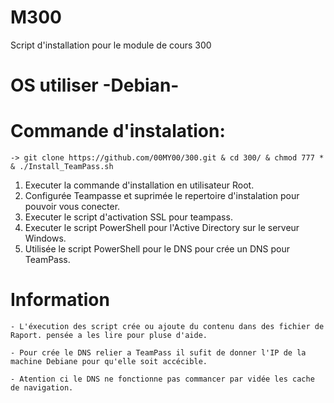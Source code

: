 # M300
Script d'installation pour le module de cours 300
# OS utiliser -Debian-

# Commande d'instalation:
    -> git clone https://github.com/00MY00/300.git & cd 300/ & chmod 777 * & ./Install_TeamPass.sh



1) Executer la commande d'installation en utilisateur Root.
2) Configurée Teampasse et suprimée le repertoire d'instalation pour pouvoir vous conecter.
3) Executer le script d'activation SSL pour teampass.
4) Executer le script PowerShell pour l'Active Directory sur le serveur Windows.
5) Utilisée le script PowerShell pour le DNS pour crée un DNS pour TeamPass.

# Information
    - L'éxecution des script crée ou ajoute du contenu dans des fichier de Raport. pensée a les lire pour pluse d'aide.

    - Pour crée le DNS relier a TeamPass il sufit de donner l'IP de la machine Debiane pour qu'elle soit accécible.

    - Atention ci le DNS ne fonctionne pas commancer par vidée les cache de navigation.
